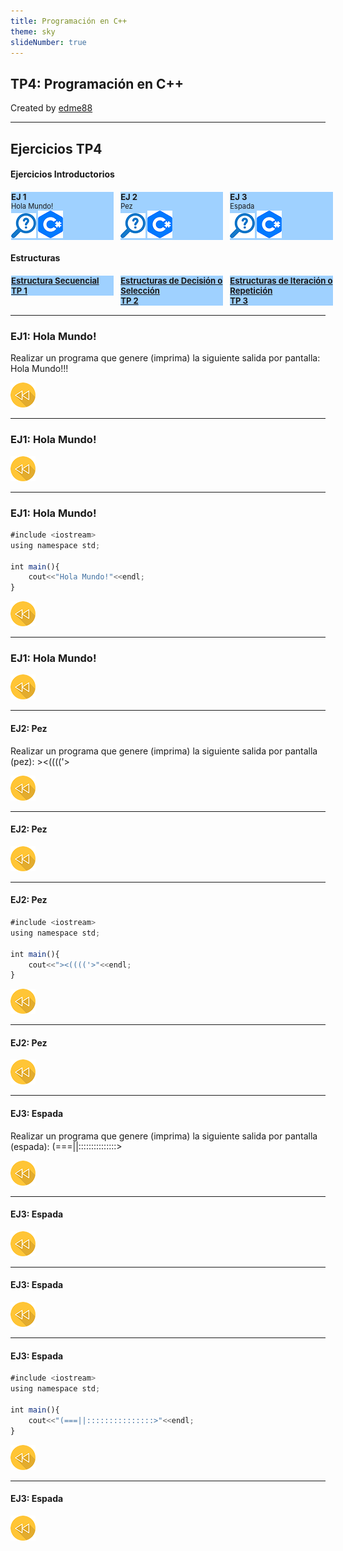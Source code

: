 ```yaml
---
title: Programación en C++
theme: sky
slideNumber: true
---
```

<style>
.reveal section img {
    background: none !important;
    box-shadow: none !important;
    border: none !important;
}
.reveal i.fab {
    font-family:"Font Awesome 5 Brands";
    font-style: normal;
} 

table{
    font-size: 20px;
}

div.grid2{
    display: grid;
    /*grid-template-columns: auto auto auto;*/
    grid-template-columns: 33% 33% 33%;
    grid-row-gap: 1ch;
    grid-column-gap: 1ch;
}

div.grid2 div{
    border: white 1px solid;
    font-size: 0.8em;
    background: #9fd1ff;
}

div.grid2 div h3{
    padding: 0;
    margin: 0;
}

div.grid2 div p{
    padding: 0;
    margin: 0;
}

div.grid2 div:hover{
    background: linear-gradient(-45deg, #383bff, #52bfff,#23a6d5,#23d5ab);
    animation: change 4s ease-in-out infinite;
    box-shadow: 5px 7px 12px #5e7280;
}

@keyframes change {
    0%{
        background-position: 0 50%;
    }
    50%{
        background-position: 100% 50%;
    }
    100%{
        background-position: 0 50%;
    }
}
</style>

## TP4: Programación en C++
Created by [edme88]("https://t.me/edme88")

---
## Ejercicios TP4
#### Ejercicios Introductorios
<!-- .slide: style="font-size: 0.70em" -->
<div class="grid2">
    <div>
        <h3>EJ 1</h3>
        Hola Mundo!
        <p>
            <a href="#/2"><img src="images/problema.png"></a>
            <a href="#/4"><img src="images/Cmasmas.png"></a>
        </p>
    </div>
    <div>
        <h3>EJ 2</h3>
        Pez
        <p>
            <a href="#/6"><img src="images/problema.png"></a>
            <a href="#/8"><img src="images/Cmasmas.png"></a>
        </p>
    </div>
    <div>
        <h3>EJ 3</h3>
        Espada
        <p>
            <a href="#/10"><img src="images/problema.png"></a>
            <a href="#/13"><img src="images/Cmasmas.png"></a>
        </p>
    </div>
</div>

#### Estructuras
<div class="grid2">
    <a href="TP1_ejercicios.html">
    <div>
        <h3>Estructura Secuencial <br> TP 1</h3>
    </div>
    </a>
    <a href="TP2_ejercicios.html">
    <div>
        <h3>Estructuras de Decisión o Selección <br> TP 2</h3>
    </div>
    </a>
    <a href="TP3_ejercicios.html">
    <div>
            <h3>Estructuras de Iteración o Repetición <br> TP 3</h3>
        </div>
    </a>
</div>

---
### EJ1: Hola Mundo! 
Realizar un programa que genere (imprima) la siguiente salida por pantalla: Hola Mundo!!!

<a href="#/1"><img src="images/back_indice.png"></a>

---
### EJ1: Hola Mundo! 
<a href="#/1"><img src="images/back_indice.png"></a>

---
### EJ1: Hola Mundo! 
````javascript
#include <iostream>
using namespace std;

int main(){
    cout<<"Hola Mundo!"<<endl;
}
````

<a href="#/1"><img src="images/back_indice.png"></a>

---
### EJ1: Hola Mundo! 
<a href="#/1"><img src="images/back_indice.png"></a>

---
#### EJ2: Pez
Realizar un programa que genere (imprima) la siguiente salida por pantalla (pez): ><(((('>

<a href="#/1"><img src="images/back_indice.png"></a>

---
#### EJ2: Pez
<a href="#/1"><img src="images/back_indice.png"></a>

---
#### EJ2: Pez
````javascript
#include <iostream>
using namespace std;

int main(){
    cout<<"><(((('>"<<endl;
}
````

<a href="#/1"><img src="images/back_indice.png"></a>

---
#### EJ2: Pez
<a href="#/1"><img src="images/back_indice.png"></a>

---
#### EJ3: Espada
Realizar un programa que genere (imprima) la siguiente salida por pantalla (espada): (===||:::::::::::::::>

<a href="#/1"><img src="images/back_indice.png"></a>

---
#### EJ3: Espada
<a href="#/1"><img src="images/back_indice.png"></a>

---
#### EJ3: Espada
<a href="#/1"><img src="images/back_indice.png"></a>

---
#### EJ3: Espada
````javascript
#include <iostream>
using namespace std;

int main(){
    cout<<"(===||:::::::::::::::>"<<endl;
}
````
<a href="#/1"><img src="images/back_indice.png"></a>

---
#### EJ3: Espada
<a href="#/1"><img src="images/back_indice.png"></a>
